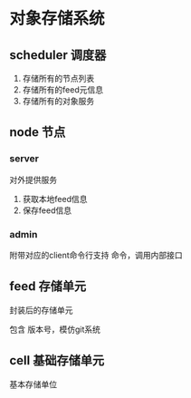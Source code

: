 # 对象存储系统

## scheduler 调度器

1. 存储所有的节点列表
2. 存储所有的feed元信息
3. 存储所有的对象服务

## node 节点

### server
对外提供服务

1. 获取本地feed信息
2. 保存feed信息

### admin
附带对应的client命令行支持
命令，调用内部接口

## feed 存储单元
封装后的存储单元

包含 版本号，模仿git系统

## cell 基础存储单元

基本存储单位